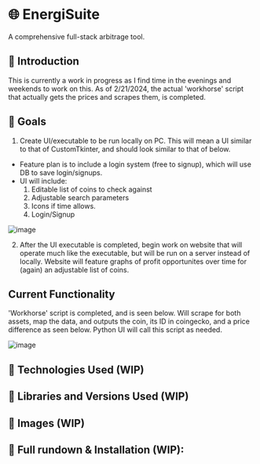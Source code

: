 # 🌐 EnergiSuite
A comprehensive full-stack arbitrage tool. 

## 📝 Introduction
This is currently a work in progress as I find time in the evenings and weekends to work on this. As of 2/21/2024, the actual 'workhorse' script that actually gets the prices and scrapes them, is completed.

## 🎯 Goals
1. Create UI/executable to be run locally on PC. This will mean a UI similar to that of CustomTkinter, and should look similar to that of below.
* Feature plan is to include a login system (free to signup), which will use DB to save login/signups.
* UI will include:
  1. Editable list of coins to check against
  2. Adjustable search parameters
  3. Icons if time allows.
  4. Login/Signup

![image](https://github.com/sometimesb/EnergiSuite/assets/77695101/627b929f-5db7-43c2-9c1b-4ea6fcf6843c)

 2. After the UI executable is completed, begin work on website that will operate much like the executable, but will be run on a server instead of locally. Website will feature graphs of profit opportunites over time for (again) an adjustable list of coins.

## Current Functionality
'Workhorse' script is completed, and is seen below. Will scrape for both assets, map the data, and outputs the coin, its ID in coingecko, and a price difference as seen below. Python UI will call this script as needed.

![image](https://github.com/sometimesb/EnergiSuite/assets/77695101/fa4f736d-dfa8-4102-bbc0-8a44a3c09e05)



## 🔧 Technologies Used (WIP)


## 📙 Libraries and Versions Used (WIP)



## 🚀 Images (WIP)



## 📄 Full rundown & Installation (WIP):



